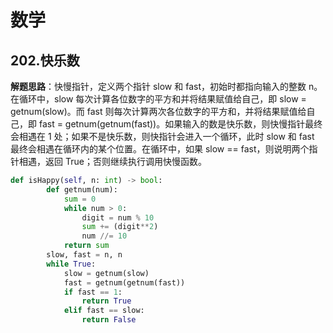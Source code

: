 # 数学
## 202.快乐数
**解题思路**：快慢指针，定义两个指针 slow 和 fast，初始时都指向输入的整数 n。在循环中，slow 每次计算各位数字的平方和并将结果赋值给自己，即 slow = getnum(slow)。而 fast 则每次计算两次各位数字的平方和，并将结果赋值给自己，即 fast = getnum(getnum(fast))。如果输入的数是快乐数，则快慢指针最终会相遇在 1 处；如果不是快乐数，则快指针会进入一个循环，此时 slow 和 fast 最终会相遇在循环内的某个位置。在循环中，如果 slow == fast，则说明两个指针相遇，返回 True；否则继续执行调用快慢函数。
```Python
def isHappy(self, n: int) -> bool:
        def getnum(num):
            sum = 0
            while num > 0:
                digit = num % 10
                sum += (digit**2)
                num //= 10
            return sum
        slow, fast = n, n
        while True:
            slow = getnum(slow)
            fast = getnum(getnum(fast))
            if fast == 1:
                return True
            elif fast == slow:
                return False
```
